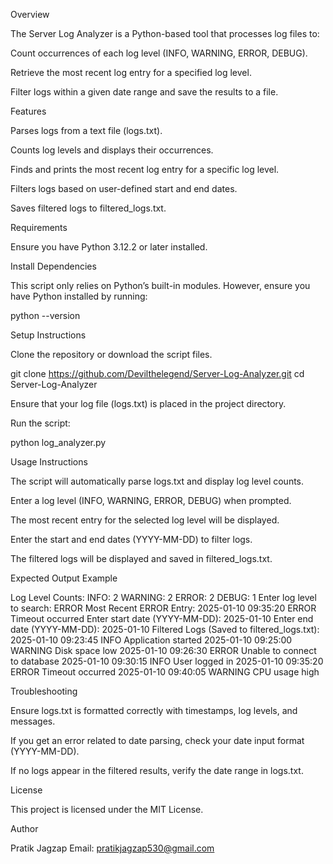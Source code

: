 Overview

The Server Log Analyzer is a Python-based tool that processes log files to:

Count occurrences of each log level (INFO, WARNING, ERROR, DEBUG).

Retrieve the most recent log entry for a specified log level.

Filter logs within a given date range and save the results to a file.

Features

Parses logs from a text file (logs.txt).

Counts log levels and displays their occurrences.

Finds and prints the most recent log entry for a specific log level.

Filters logs based on user-defined start and end dates.

Saves filtered logs to filtered_logs.txt.

Requirements

Ensure you have Python 3.12.2 or later installed.

Install Dependencies

This script only relies on Python’s built-in modules. However, ensure you have Python installed by running:

python --version

Setup Instructions

Clone the repository or download the script files.

git clone https://github.com/Devilthelegend/Server-Log-Analyzer.git
cd Server-Log-Analyzer


Ensure that your log file (logs.txt) is placed in the project directory.

Run the script:

python log_analyzer.py

Usage Instructions

The script will automatically parse logs.txt and display log level counts.

Enter a log level (INFO, WARNING, ERROR, DEBUG) when prompted.

The most recent entry for the selected log level will be displayed.

Enter the start and end dates (YYYY-MM-DD) to filter logs.

The filtered logs will be displayed and saved in filtered_logs.txt.

Expected Output Example

Log Level Counts:
INFO: 2
WARNING: 2
ERROR: 2
DEBUG: 1
Enter log level to search: ERROR
Most Recent ERROR Entry:
2025-01-10 09:35:20 ERROR Timeout occurred
Enter start date (YYYY-MM-DD): 2025-01-10
Enter end date (YYYY-MM-DD): 2025-01-10
Filtered Logs (Saved to filtered_logs.txt):
2025-01-10 09:23:45 INFO Application started
2025-01-10 09:25:00 WARNING Disk space low
2025-01-10 09:26:30 ERROR Unable to connect to database
2025-01-10 09:30:15 INFO User logged in
2025-01-10 09:35:20 ERROR Timeout occurred
2025-01-10 09:40:05 WARNING CPU usage high

Troubleshooting

Ensure logs.txt is formatted correctly with timestamps, log levels, and messages.

If you get an error related to date parsing, check your date input format (YYYY-MM-DD).

If no logs appear in the filtered results, verify the date range in logs.txt.

License

This project is licensed under the MIT License.

Author

Pratik Jagzap
Email: pratikjagzap530@gmail.com
